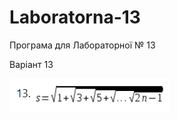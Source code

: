 # Laboratorna-13
Програма для Лабораторної № 13

Варіант 13 

![Image](https://github.com/daria-sng/Laboratorna-13/blob/main/task.png)
